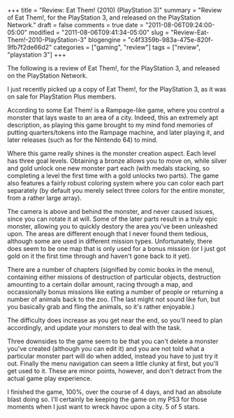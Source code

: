 +++
title = "Review: Eat Them! (2010) (PlayStation 3)"
summary = "Review of Eat Them!, for the PlayStation 3, and released on the PlayStation Network."
draft = false
comments = true
date = "2011-08-06T09:24:00-05:00"
modified = "2011-08-06T09:41:34-05:00"
slug = "Review-Eat-Them!-2010-PlayStation-3"
blogengine = "c4f3359b-983a-475e-820f-9fb7f2de66d2"
categories = ["gaming", "review"]
tags = ["review", "playstation 3"]
+++

<div class="note">
<p>The following is a review of Eat Them!, for the PlayStation 3, and released on the PlayStation Network.</p>
</div>
<p>I just recently picked up a copy of Eat Them!, for the PlayStation 3, as it was on sale for PlayStation Plus members.</p>
<p>According to some Eat Them! is a Rampage-like game, where you control a monster that lays waste to an area of a city. Indeed, this an extremely apt description, as playing this game brought to my mind fond memories of putting quarters/tokens into the Rampage machine, and later playing it, and later releases (such as for the Nintendo 64) to mind.</p>
<p>Where this game really shines is the monster creation aspect. Each level has three goal levels. Obtaining a bronze allows you to move on, while silver and gold unlock one new monster part each (with medals stacking, so completing a level the first time with a gold unlocks two parts). The game also features a fairly robust coloring system where you can color each part separately (by default you merely select three colors for the entire monster, from a rather large array).</p>
<p>The camera is above and behind the monster, and never caused issues, since you can rotate it at will. Some of the later parts result in a truly epic monster, allowing you to quickly destory the area you've been unleashed upon. The areas are different enough that I never found them tedious, although some are used in different mission types. Unfortunately, there does seem to be one map that is only used for a bonus mission (or I just got gold on it the first time through and haven't gone back to it yet).</p>
<p>There are a number of chapters (signified by comic books in the menu), containing either missions of destruction of particular objects, destruction amounting to a certain dollar amount, racing through a map, and occassionally bonus missions like eating a number of people or returning a number of animals back to the zoo. (The last might not sound like fun, but you basically grab and fling the animals, so it's rather enjoyable.)</p>
<p>The difficulty does increase as you get near the end, so you'll need to plan accordingly, and update your monsters to deal with the task.</p>
<p>Three downsides to the game seem to be that you can't delete a monster you've created (although you can edit it) and you are not told what a particular monster part will do when added, instead you have to just try it out. Finally the menu navigation can seem a little clunky at first, but you'll get used to it. These are minor points, however, and don't detract from the actual game play experience.</p>
<p>I finished the game, 100%, over the course of 4 days, and had an absolute blast doing so. I'll certainly be keeping the game on my PS3 for those moments when I just want to wreck havoc upon a city. 5 of 5 stars.</p>
